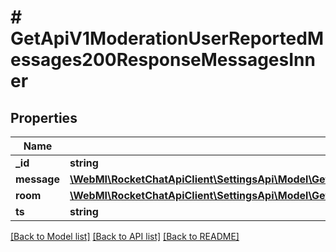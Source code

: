 # # GetApiV1ModerationUserReportedMessages200ResponseMessagesInner

## Properties

Name | Type | Description | Notes
------------ | ------------- | ------------- | -------------
**_id** | **string** |  | [optional]
**message** | [**\WebMI\RocketChatApiClient\SettingsApi\Model\GetApiV1ModerationUserReportedMessages200ResponseMessagesInnerMessage**](GetApiV1ModerationUserReportedMessages200ResponseMessagesInnerMessage.md) |  | [optional]
**room** | [**\WebMI\RocketChatApiClient\SettingsApi\Model\GetApiV1ModerationUserReportedMessages200ResponseMessagesInnerRoom**](GetApiV1ModerationUserReportedMessages200ResponseMessagesInnerRoom.md) |  | [optional]
**ts** | **string** |  | [optional]

[[Back to Model list]](../../README.md#models) [[Back to API list]](../../README.md#endpoints) [[Back to README]](../../README.md)
